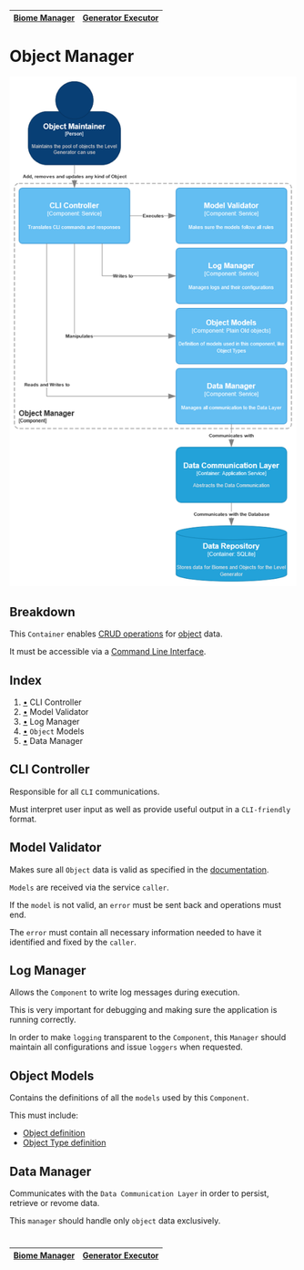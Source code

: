 | [Biome Manager](component_biome.md) | [Generator Executor](component_executor.md) |
| ----------------------------------- | ------------------------------------------- |

# Object Manager

![Component Diagram](diagrams/imgs/component_object_manager.png)

## Breakdown

This `Container` enables [CRUD operations](https://en.wikipedia.org/wiki/Create,_read,_update_and_delete) for [object](../requirements/definitions/object_definition.md) data.

It must be accessible via a [Command Line Interface](https://en.wikipedia.org/wiki/Command-line_interface).

## Index

1. [•](#cli-controller) CLI Controller
1. [•](#model-validator) Model Validator
1. [•](#log-manager) Log Manager
1. [•](#object-models) `Object` Models
1. [•](#data-manager) Data Manager

## CLI Controller

Responsible for all `CLI` communications.

Must interpret user input as well as provide useful output in a `CLI-friendly` format.

## Model Validator

Makes sure all `Object` data is valid as specified in the [documentation](../requirements/definitions/object_definition.md).

`Models` are received via the service `caller`.

If the `model` is not valid, an `error` must be sent back and operations must end.

The `error` must contain all necessary information needed to have it identified and fixed by the `caller`.

## Log Manager

Allows the `Component` to write log messages during execution.

This is very important for debugging and making sure the application is running correctly.

In order to make `logging` transparent to the `Component`, this `Manager` should maintain all configurations and issue `loggers` when requested.

## Object Models

Contains the definitions of all the `models` used by this `Component`.

This must include:

- [Object definition](../requirements/definitions/object_definition.md)
- [Object Type definition](../requirements/definitions/object_type_definition.md)

## Data Manager

Communicates with the `Data Communication Layer` in order to persist, retrieve or revome data.

This `manager` should handle only `object` data exclusively.

#

| [Biome Manager](component_biome.md) | [Generator Executor](component_executor.md) |
| ----------------------------------- | ------------------------------------------- |
